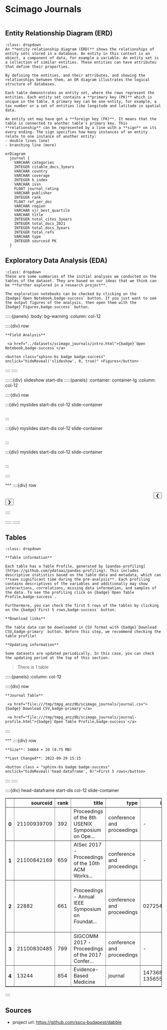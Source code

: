 # Scimago Journals

```{include} ../datasets/scimago_journals/description.md
```

## Entity Relationship Diagram (ERD)

```{admonition} What is an Entity Relationship Diagram (ERD)?
:class: dropdown
An **entity relationship diagram (ERD)** shows the relationships of entity sets stored in a database. An entity in this context is an object, a component of data, for example a variable. An entity set is a collection of similar entities. These entities can have attributes that define their properties.

By defining the entities, and their attributes, and showing the relationships between them, an ER diagram illustrates the logical structure of databases. 

Each table demonstrates an entity set, where the rows represent the entities. Each entity set contains a **primary key (PK)** which is unique in the table. A primary key can be one entity, for example, a tax number or a set of entities like longitude and latitude in spatial data.

An entity set may have got a **foreign key (FK)**. It means that the table is connected to another table's primary key. This **relationship** can be represented by a line with a **sign** on its every ending. The sign specifies how many instances of an entity relate to one instance of another entity:
- double lines (one)
- branching line (more)
```


```{mermaid}
erDiagram
  journal {    
    VARCHAR categories      
    INTEGER citable_docs_3years      
    VARCHAR country      
    VARCHAR coverage      
    INTEGER h_index      
    VARCHAR issn      
    FLOAT journal_rating      
    VARCHAR publisher      
    INTEGER rank      
    FLOAT ref_per_doc      
    VARCHAR region      
    VARCHAR sjr_best_quartile      
    VARCHAR title      
    INTEGER total_cites_3years      
    INTEGER total_docs_2021      
    INTEGER total_docs_3years      
    INTEGER total_refs      
    VARCHAR type      
    INTEGER sourceid PK 
  }
```


## Exploratory Data Analysis (EDA)

```{admonition} What does exploratory data analysis contain?
:class: dropdown
These are some summaries of the initial analyses we conducted on the tables of the dataset. They are based on our ideas that we think can be **further explored in a research project**.

The exploration notebooks can be checked by clicking on the {badge}`Open Notebook,badge-success` button. If you just want to see the output figures of the analysis, then open them with the {badge}`Figures,badge-success` button.
```




:::::{panels} 
    :body: bg-warning
    :column: col-12

::::{div} row

```{div} col-4
**Field Analysis**
```

```{div} col-5
 <a href="../datasets/scimago_journals/intro.html">{badge}`Open Notebook,badge-success`</a>
```


    
    



```{div} col-3
<button class="sphinx-bs badge badge-success" onclick="hideReveal('slideshow', 0, true)" >Figures</button>

```
::::
:::::

::::::{div} slideshow start-dis
:::::{panels}
:container: container-lg
:column: col-12

::::{div} row 




:::{div} myslides start-dis col-12 slide-container
```{include} ../datasets/scimago_journals/intro/assets/out-5.html
```
:::

:::{div} myslides start-dis col-12 slide-container
```{include} ../datasets/scimago_journals/intro/assets/out-7.html
```
:::

:::{div} myslides start-dis col-12 slide-container
```{include} ../datasets/scimago_journals/intro/assets/out-10.html
```
:::


::::

^^^
::::{div} row

<div class = "col-6 docutils" align = "right">
<button  onclick="slideImage(0, -1)">&#10094;</button>
</div>

<div class = "col-6 docutils" align = "left">
<button  onclick="slideImage(0, 1)">&#10095;</button>
</div>

::::

:::::
::::::


## Tables

```{admonition} How should I use this?
:class: dropdown

**Table information**

Each table has a Table Profile, generated by [pandas-profiling](https://github.com/ydataai/pandas-profiling). This includes descriptive statistics based on the table data and metadata, which can **save significant time during the pre-analysis**. Each profiling contains descriptives of the variables and additionally may show interactions, correlations, missing data information, and samples of the data. To see the profiling click on {badge}`Open Table Profile,badge-success`.

Furthermore, you can check the first 5 rows of the tables by clicking on the {badge}`First 5 rows,badge-success` button.

**Download links**

The table data can be downloaded in CSV format with {badge}`Download CSV,badge-primary` button. Before this step, we recommend checking the table profile!

**Updating information**

Some datasets are updated periodically. In this case, you can check the updating period at the top of this section.
```

> There is 1 table




:::::{panels} :column: col-12

::::{div} row

```{div} col-4
**Journal Table**
```

```{div} col-5
 <a href="file:///tmp/tmpg_anzz9b/scimago_journals/journal.csv">{badge}`Download CSV,badge-primary`</a>
```

```{div} col-3
 <a href="file:///tmp/tmpg_anzz9b/scimago_journals/journal-profile.html">{badge}`Open Table Profile,badge-success`</a>
```

::::

^^^
::::{div} row

```{div} col-4
**Size**: 34664 × 20 (8.75 MB)
```

```{div} col-5
**Last Changed**: 2022-09-29 15:15
```

```{div} col-3
<button class = "sphinx-bs badge badge-success" onclick="hideReveal('head-dataframe', 0)">First 5 rows</button>
```
::::
:::::

::::{div} head-dataframe start-dis col-12 slide-container
<div>
<style scoped>
    .dataframe tbody tr th:only-of-type {
        vertical-align: middle;
    }

    .dataframe tbody tr th {
        vertical-align: top;
    }

    .dataframe thead th {
        text-align: right;
    }
</style>
<table border="1" class="dataframe">
  <thead>
    <tr style="text-align: right;">
      <th></th>
      <th>sourceid</th>
      <th>rank</th>
      <th>title</th>
      <th>type</th>
      <th>issn</th>
      <th>h_index</th>
      <th>total_docs_2020</th>
      <th>ref_per_doc</th>
      <th>sjr_best_quartile</th>
      <th>total_docs_3years</th>
      <th>total_refs</th>
      <th>total_cites_3years</th>
      <th>citable_docs_3years</th>
      <th>country</th>
      <th>region</th>
      <th>publisher</th>
      <th>coverage</th>
      <th>journal_rating</th>
      <th>categories</th>
      <th>total_docs_2021</th>
    </tr>
  </thead>
  <tbody>
    <tr>
      <th>0</th>
      <td>21100939709</td>
      <td>392</td>
      <td>Proceedings of the 8th USENIX Symposium on Ope...</td>
      <td>conference and proceedings</td>
      <td>-</td>
      <td>4</td>
      <td>0.0</td>
      <td>0.0</td>
      <td>-</td>
      <td>6</td>
      <td>0</td>
      <td>224</td>
      <td>5</td>
      <td>United States</td>
      <td>Northern America</td>
      <td>None</td>
      <td>2019</td>
      <td>3.972</td>
      <td>Computer Networks and Communications; Hardware...</td>
      <td>NaN</td>
    </tr>
    <tr>
      <th>1</th>
      <td>21100842169</td>
      <td>659</td>
      <td>AISec 2017 - Proceedings of the 10th ACM Works...</td>
      <td>conference and proceedings</td>
      <td>-</td>
      <td>9</td>
      <td>0.0</td>
      <td>0.0</td>
      <td>-</td>
      <td>16</td>
      <td>0</td>
      <td>745</td>
      <td>14</td>
      <td>United States</td>
      <td>Northern America</td>
      <td>None</td>
      <td>2017</td>
      <td>2.953</td>
      <td>Artificial Intelligence</td>
      <td>NaN</td>
    </tr>
    <tr>
      <th>2</th>
      <td>22882</td>
      <td>661</td>
      <td>Proceedings - Annual IEEE Symposium on Foundat...</td>
      <td>conference and proceedings</td>
      <td>02725428</td>
      <td>97</td>
      <td>0.0</td>
      <td>0.0</td>
      <td>-</td>
      <td>92</td>
      <td>0</td>
      <td>1005</td>
      <td>90</td>
      <td>United States</td>
      <td>Northern America</td>
      <td>None</td>
      <td>1982, 1983, 1984, 1985, 1986, 1987, 1988, 1991...</td>
      <td>2.949</td>
      <td>Computer Science (miscellaneous); Hardware and...</td>
      <td>NaN</td>
    </tr>
    <tr>
      <th>3</th>
      <td>21100830485</td>
      <td>799</td>
      <td>SIGCOMM 2017 -  Proceedings of the 2017 Confer...</td>
      <td>conference and proceedings</td>
      <td>-</td>
      <td>27</td>
      <td>0.0</td>
      <td>0.0</td>
      <td>-</td>
      <td>37</td>
      <td>0</td>
      <td>931</td>
      <td>35</td>
      <td>United States</td>
      <td>Northern America</td>
      <td>None</td>
      <td>2017</td>
      <td>2.668</td>
      <td>Communication; Computer Networks and Communica...</td>
      <td>NaN</td>
    </tr>
    <tr>
      <th>4</th>
      <td>13244</td>
      <td>854</td>
      <td>Evidence-Based Medicine</td>
      <td>journal</td>
      <td>14736810, 13565524</td>
      <td>28</td>
      <td>0.0</td>
      <td>0.0</td>
      <td>Q1</td>
      <td>145</td>
      <td>0</td>
      <td>320</td>
      <td>32</td>
      <td>United Kingdom</td>
      <td>Western Europe</td>
      <td>BMJ Publishing Group</td>
      <td>1996-2018</td>
      <td>2.587</td>
      <td>Medicine (miscellaneous) (Q1)</td>
      <td>NaN</td>
    </tr>
  </tbody>
</table>
</div>
::::


## Sources

- project url: https://github.com/sscu-budapest/dabble

